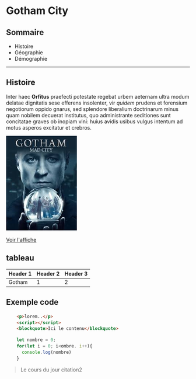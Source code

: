 # Gotham City

## Sommaire
* Histoire
* Géographie
* Démographie
- - -

## Histoire

Inter haec **Orfitus** praefecti potestate regebat urbem aeternam ultra modum delatae dignitatis sese efferens insolenter, vir _quidem_ prudens et forensium negotiorum oppido gnarus, sed splendore liberalium doctrinarum minus quam nobilem decuerat institutus, quo administrante seditiones sunt concitatae graves ob inopiam vini: huius avidis usibus vulgus intentum ad motus asperos excitatur et crebros.

![Gotham](gotham.jpeg "gotham city")

[Voir l'affiche](https://www.google.com "google")

## tableau
| Header 1 | Header 2 | Header 3 |
|----------|:---------|:---------|
| Gotham   | 1        |2         |

## Exemple code
```html
    <p>lorem..</p>
    <script></script>
    <blockquote>Ici le contenu</blockquote>
```

```js
    let nombre = 0;
    for(let i = 0; i<ombre. i++){
      console.log(nombre)
    }
```

> Le cours du jour
> citation2